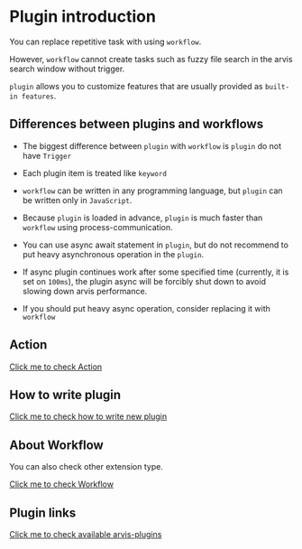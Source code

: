 # Plugin introduction

You can replace repetitive task with using `workflow`.

However, `workflow` cannot create tasks such as fuzzy file search in the arvis search window without trigger.

`plugin` allows you to customize features that are usually provided as `built-in features`.

## Differences between plugins and workflows

* The biggest difference between `plugin` with `workflow` is `plugin` do not have `Trigger`

* Each plugin item is treated like `keyword`

* `workflow` can be written in any programming language, but `plugin` can be written only in `JavaScript`.

* Because `plugin` is loaded in advance, `plugin` is much faster than `workflow` using process-communication.

* You can use async await statement in `plugin`, but do not recommend to put heavy asynchronous operation in the `plugin`.

* If async plugin continues work after some specified time (currently, it is set on `100ms`), the plugin async will be forcibly shut down to avoid slowing down arvis performance.

* If you should put heavy async operation, consider replacing it with `workflow`

## Action

[Click me to check Action](./action-description.md)

## How to write plugin

[Click me to check how to write new plugin](./plugin-develop.md)

## About Workflow

You can also check other extension type.

[Click me to check Workflow](./workflow-intro.md)

## Plugin links

[Click me to check available arvis-plugins](./plugin-links.md)